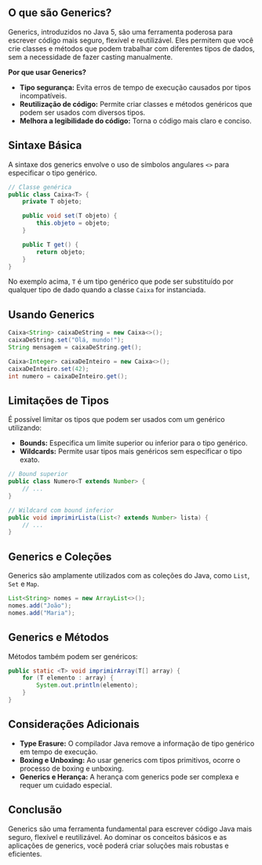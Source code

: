 ## O que são Generics?

Generics, introduzidos no Java 5, são uma ferramenta poderosa para escrever código mais seguro, flexível e reutilizável. Eles permitem que você crie classes e métodos que podem trabalhar com diferentes tipos de dados, sem a necessidade de fazer casting manualmente.

**Por que usar Generics?**

- **Tipo segurança:** Evita erros de tempo de execução causados por tipos incompatíveis.
- **Reutilização de código:** Permite criar classes e métodos genéricos que podem ser usados com diversos tipos.
- **Melhora a legibilidade do código:** Torna o código mais claro e conciso.

## Sintaxe Básica

A sintaxe dos generics envolve o uso de símbolos angulares `<>` para especificar o tipo genérico.

```java
// Classe genérica
public class Caixa<T> {
    private T objeto;

    public void set(T objeto) {
        this.objeto = objeto;
    }

    public T get() {
        return objeto;
    }
}
```

No exemplo acima, `T` é um tipo genérico que pode ser substituído por qualquer tipo de dado quando a classe `Caixa` for instanciada.

## Usando Generics

```java
Caixa<String> caixaDeString = new Caixa<>();
caixaDeString.set("Olá, mundo!");
String mensagem = caixaDeString.get();

Caixa<Integer> caixaDeInteiro = new Caixa<>();
caixaDeInteiro.set(42);
int numero = caixaDeInteiro.get();
```

## Limitações de Tipos

É possível limitar os tipos que podem ser usados com um genérico utilizando:

- **Bounds:** Especifica um limite superior ou inferior para o tipo genérico.
- **Wildcards:** Permite usar tipos mais genéricos sem especificar o tipo exato.

```java
// Bound superior
public class Numero<T extends Number> {
    // ...
}

// Wildcard com bound inferior
public void imprimirLista(List<? extends Number> lista) {
    // ...
}
```

## Generics e Coleções

Generics são amplamente utilizados com as coleções do Java, como `List`, `Set` e `Map`.

```java
List<String> nomes = new ArrayList<>();
nomes.add("João");
nomes.add("Maria");
```

## Generics e Métodos

Métodos também podem ser genéricos:

```java
public static <T> void imprimirArray(T[] array) {
    for (T elemento : array) {
        System.out.println(elemento);
    }
}
```

## Considerações Adicionais

- **Type Erasure:** O compilador Java remove a informação de tipo genérico em tempo de execução.
- **Boxing e Unboxing:** Ao usar generics com tipos primitivos, ocorre o processo de boxing e unboxing.
- **Generics e Herança:** A herança com generics pode ser complexa e requer um cuidado especial.

## Conclusão

Generics são uma ferramenta fundamental para escrever código Java mais seguro, flexível e reutilizável. Ao dominar os conceitos básicos e as aplicações de generics, você poderá criar soluções mais robustas e eficientes.